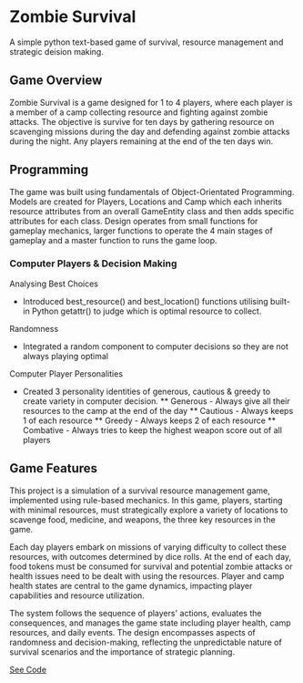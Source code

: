 # Zombie Survival
 A simple python text-based game of survival, resource management and strategic deision making.

 ## Game Overview
 Zombie Survival is a game designed for 1 to 4 players, where each player is a member of a camp collecting resource and fighting against zombie attacks.
 The objective is survive for ten days by gathering resource on scavenging missions during the day and defending against zombie attacks during the night.
 Any players remaining at the end of the ten days win.

 ## Programming
 The game was built using fundamentals of Object-Orientated Programming.
 Models are created for Players, Locations and Camp which each inherits resource attributes from an overall GameEntity class and then adds specific attributes for each class. 
 Design operates from small functions for gameplay mechanics, larger functions to operate the 4 main stages of gameplay and a master function to runs the game loop.

### Computer Players & Decision Making
Analysing Best Choices
* Introduced best_resource() and best_location() functions utilising built-in Python getattr() to judge which is optimal resource to collect. 

Randomness
* Integrated a random component to computer decisions so they are not always playing optimal

Computer Player Personalities
* Created 3 personality identities of generous, cautious & greedy to create variety in computer decision.
** Generous - Always give all their resources to the camp at the end of the day
** Cautious - Always keeps 1 of each resource
** Greedy - Always keeps 2 of each resource
** Combative - Always tries to keep the highest weapon score out of all players

 ## Game Features

This project is a simulation of a survival resource management game, implemented using rule-based mechanics. In this game, players, starting with minimal resources, must strategically explore a variety of locations to scavenge food, medicine, and weapons, the three key resources in the game.

Each day players embark on missions of varying difficulty to collect these resources, with outcomes determined by dice rolls. At the end of each day, food tokens must be consumed for survival and potential zombie attacks or health issues need to be dealt with using the resources. Player and camp health states are central to the game dynamics, impacting player capabilities and resource utilization.

The system follows the sequence of players' actions, evaluates the consequences, and manages the game state including player health, camp resources, and daily events. The design encompasses aspects of randomness and decision-making, reflecting the unpredictable nature of survival scenarios and the importance of strategic planning.

[See Code](https://github.com/tophercollins/zombie-survival)
